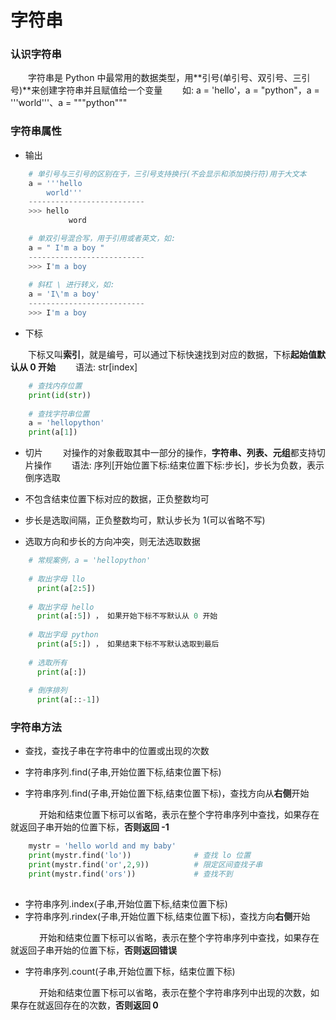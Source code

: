 # 字符串
### 认识字符串
&emsp;&emsp;字符串是 Python 中最常用的数据类型，用**引号(单引号、双引号、三引号)**来创建字符串并且赋值给一个变量
&emsp;&emsp;如: a = 'hello'，a = "python"，a = '''world'''、a = """python"""

### 字符串属性
*  输出


```python
    # 单引号与三引号的区别在于，三引号支持换行(不会显示和添加换行符)用于大文本 
    a = '''hello
        world'''
    --------------------------
    >>> hello
             word

    # 单双引号混合写，用于引用或者英文，如:  
    a = " I'm a boy "
    --------------------------
    >>> I'm a boy
    
    # 斜杠 \ 进行转义，如:  
    a = 'I\'m a boy'
    --------------------------
    >>> I'm a boy
```


*  下标

&emsp;&emsp;下标又叫**索引**，就是编号，可以通过下标快速找到对应的数据，下标**起始值默认从 0 开始** 
&emsp;&emsp;语法: str[index]


```python
    # 查找内存位置
    print(id(str))
    
    # 查找字符串位置
    a = 'hellopython'
    print(a[1])

```


*  切片
&emsp;&emsp;对操作的对象截取其中一部分的操作，**字符串、列表、元组**都支持切片操作
&emsp;&emsp;语法: 序列[开始位置下标:结束位置下标:步长]，步长为负数，表示倒序选取

  *  不包含结束位置下标对应的数据，正负整数均可
  *  步长是选取间隔，正负整数均可，默认步长为 1(可以省略不写)
  *  选取方向和步长的方向冲突，则无法选取数据
  


```python
    # 常规案例，a = 'hellopython' 
    
    # 取出字母 llo
      print(a[2:5])
      
    # 取出字母 hello
      print(a[:5]) ， 如果开始下标不写默认从 0 开始
      
    # 取出字母 python
      print(a[5:]) ， 如果结束下标不写默认选取到最后
      
    # 选取所有
      print(a[:])
      
    # 倒序排列
      print(a[::-1]) 

```

### 字符串方法

*  查找，查找子串在字符串中的位置或出现的次数

  *  字符串序列.find(子串,开始位置下标,结束位置下标)
  *  字符串序列.find(子串,开始位置下标,结束位置下标)，查找方向从**右侧**开始

&emsp;&emsp;&emsp; 开始和结束位置下标可以省略，表示在整个字符串序列中查找，如果存在就返回子串开始的位置下标，**否则返回 -1**



```python
    mystr = 'hello world and my baby'
    print(mystr.find('lo'))              # 查找 lo 位置
    print(mystr.find('or',2,9))          # 限定区间查找子串
    print(mystr.find('ors'))             # 查找不到
    

```



  *  字符串序列.index(子串,开始位置下标,结束位置下标)
  *  字符串序列.rindex(子串,开始位置下标,结束位置下标)，查找方向**右侧**开始

&emsp;&emsp;&emsp; 开始和结束位置下标可以省略，表示在整个字符串序列中查找，如果存在就返回子串开始的位置下标，**否则返回错误**




  *  字符串序列.count(子串,开始位置下标，结束位置下标)
  
&emsp;&emsp;&emsp; 开始和结束位置下标可以省略，表示在整个字符串序列中出现的次数，如果存在就返回存在的次数，**否则返回 0**






        


   






